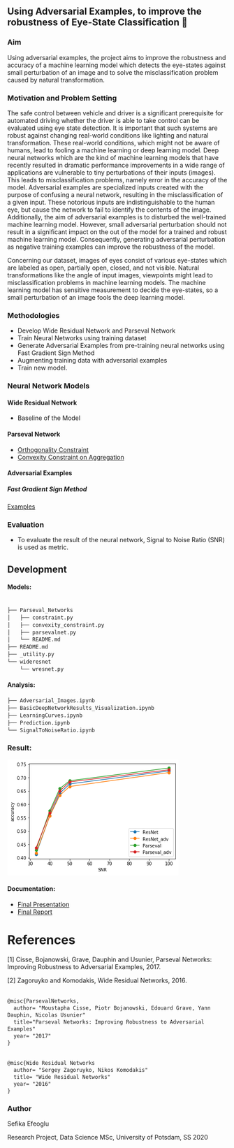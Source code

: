 ## Using Adversarial Examples, to improve the robustness of Eye-State Classification :eyes:

### Aim

Using adversarial examples, the project aims to improve the robustness and accuracy of a machine learning model which detects the eye-states against small perturbation of an image and to solve the misclassification problem caused by natural transformation.

### Motivation and Problem Setting

The safe control between vehicle and driver is a significant prerequisite for automated driving whether the driver is able to take control can be evaluated using eye state detection. It is important that such systems are robust against changing real-world conditions like lighting and natural transformation. These real-world conditions, which might not be aware of humans, lead to fooling a machine learning or deep learning model. Deep neural networks which are the kind of machine learning models that have recently resulted in dramatic performance improvements in a wide range of applications are vulnerable to tiny perturbations of their inputs (images). This leads to misclassification problems, namely error in the accuracy of the model. Adversarial examples are specialized inputs created with the purpose of confusing a neural network, resulting in the misclassification of a given input. These notorious inputs are indistinguishable to the human eye, but cause the network to fail to identify the contents of the image. Additionally, the aim of adversarial examples is to disturbed the well-trained machine learning model.  However, small adversarial perturbation should not result in a significant impact on the out of the model for a trained and robust machine learning model. Consequently, generating adversarial perturbation as negative training examples can improve the robustness of the model.

Concerning our dataset, images of eyes consist of various eye-states which are labeled as open, partially open, closed, and not visible. Natural transformations like the angle of input images, viewpoints might lead to misclassification problems in machine learning models. The machine learning model has sensitive measurement to decide the eye-states, so a small perturbation of an image fools the deep learning model.

### Methodologies

* Develop Wide Residual Network and Parseval Network 
* Train Neural Networks using training dataset
* Generate Adversarial Examples from pre-training neural networks using Fast Gradient Sign Method
* Augmenting training data with adversarial examples
* Train new model.

### Neural Network Models

#### Wide Residual Network

* Baseline of the Model

#### Parseval Network

* [Orthogonality Constraint](/src/models/Parseval_Networks/constraint.py)
* [Convexity Constraint on Aggregation](/src/models/Parseval_Networks/convexity_constraint.py)

#### Adversarial Examples

##### Fast Gradient Sign Method
[Examples](src/visualization/Adversarial_Images.ipynb)

### Evaluation

* To evaluate the result of the neural network, Signal to Noise Ratio (SNR) is used as metric.

## Development 

#### Models:

``` bash

├── Parseval_Networks
│   ├── constraint.py
│   ├── convexity_constraint.py
│   ├── parsevalnet.py
│   └── README.md
├── README.md
├── _utility.py
└── wideresnet
    └── wresnet.py

```
#### Analysis:
``` bash
├── Adversarial_Images.ipynb
├── BasicDeepNetworkResults_Visualization.ipynb
├── LearningCurves.ipynb
├── Prediction.ipynb
└── SignalToNoiseRatio.ipynb

```

### Result:
![Alt text](src/logs/images/SNR.png?raw=true "Title")
#### Documentation:
* [Final Presentation](documents/slide/)
* [Final Report](documents/)

References
============
[1] Cisse, Bojanowski, Grave, Dauphin and Usunier, Parseval Networks: Improving Robustness to Adversarial Examples, 2017.

[2] Zagoruyko and Komodakis, Wide Residual Networks, 2016.

``` 

@misc{ParsevalNetworks,
  author= "Moustapha Cisse, Piotr Bojanowski, Edouard Grave, Yann Dauphin, Nicolas Usunier"
  title="Parseval Networks: Improving Robustness to Adversarial Examples"
  year= "2017"
}
```

``` 

@misc{Wide Residual Networks
  author= "Sergey Zagoruyko, Nikos Komodakis"
  title= "Wide Residual Networks"
  year= "2016"
}
```

### Author

Sefika Efeoglu

Research Project, Data Science MSc, University of Potsdam, SS 2020
